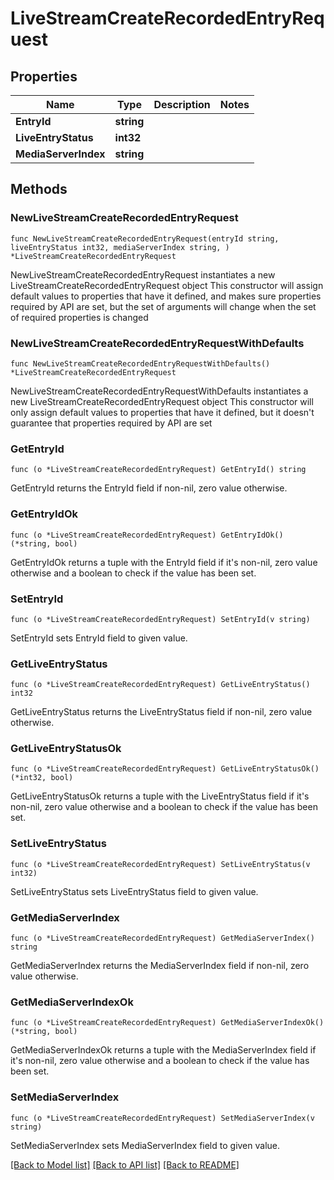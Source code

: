 # LiveStreamCreateRecordedEntryRequest

## Properties

Name | Type | Description | Notes
------------ | ------------- | ------------- | -------------
**EntryId** | **string** |  | 
**LiveEntryStatus** | **int32** |  | 
**MediaServerIndex** | **string** |  | 

## Methods

### NewLiveStreamCreateRecordedEntryRequest

`func NewLiveStreamCreateRecordedEntryRequest(entryId string, liveEntryStatus int32, mediaServerIndex string, ) *LiveStreamCreateRecordedEntryRequest`

NewLiveStreamCreateRecordedEntryRequest instantiates a new LiveStreamCreateRecordedEntryRequest object
This constructor will assign default values to properties that have it defined,
and makes sure properties required by API are set, but the set of arguments
will change when the set of required properties is changed

### NewLiveStreamCreateRecordedEntryRequestWithDefaults

`func NewLiveStreamCreateRecordedEntryRequestWithDefaults() *LiveStreamCreateRecordedEntryRequest`

NewLiveStreamCreateRecordedEntryRequestWithDefaults instantiates a new LiveStreamCreateRecordedEntryRequest object
This constructor will only assign default values to properties that have it defined,
but it doesn't guarantee that properties required by API are set

### GetEntryId

`func (o *LiveStreamCreateRecordedEntryRequest) GetEntryId() string`

GetEntryId returns the EntryId field if non-nil, zero value otherwise.

### GetEntryIdOk

`func (o *LiveStreamCreateRecordedEntryRequest) GetEntryIdOk() (*string, bool)`

GetEntryIdOk returns a tuple with the EntryId field if it's non-nil, zero value otherwise
and a boolean to check if the value has been set.

### SetEntryId

`func (o *LiveStreamCreateRecordedEntryRequest) SetEntryId(v string)`

SetEntryId sets EntryId field to given value.


### GetLiveEntryStatus

`func (o *LiveStreamCreateRecordedEntryRequest) GetLiveEntryStatus() int32`

GetLiveEntryStatus returns the LiveEntryStatus field if non-nil, zero value otherwise.

### GetLiveEntryStatusOk

`func (o *LiveStreamCreateRecordedEntryRequest) GetLiveEntryStatusOk() (*int32, bool)`

GetLiveEntryStatusOk returns a tuple with the LiveEntryStatus field if it's non-nil, zero value otherwise
and a boolean to check if the value has been set.

### SetLiveEntryStatus

`func (o *LiveStreamCreateRecordedEntryRequest) SetLiveEntryStatus(v int32)`

SetLiveEntryStatus sets LiveEntryStatus field to given value.


### GetMediaServerIndex

`func (o *LiveStreamCreateRecordedEntryRequest) GetMediaServerIndex() string`

GetMediaServerIndex returns the MediaServerIndex field if non-nil, zero value otherwise.

### GetMediaServerIndexOk

`func (o *LiveStreamCreateRecordedEntryRequest) GetMediaServerIndexOk() (*string, bool)`

GetMediaServerIndexOk returns a tuple with the MediaServerIndex field if it's non-nil, zero value otherwise
and a boolean to check if the value has been set.

### SetMediaServerIndex

`func (o *LiveStreamCreateRecordedEntryRequest) SetMediaServerIndex(v string)`

SetMediaServerIndex sets MediaServerIndex field to given value.



[[Back to Model list]](../README.md#documentation-for-models) [[Back to API list]](../README.md#documentation-for-api-endpoints) [[Back to README]](../README.md)


